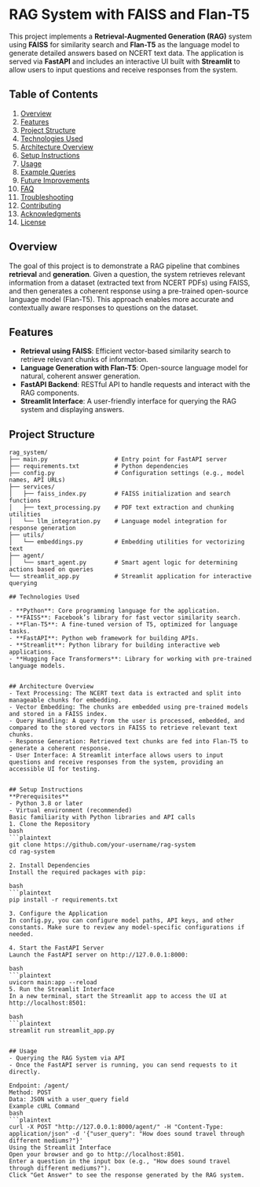 # RAG System with FAISS and Flan-T5

This project implements a **Retrieval-Augmented Generation (RAG)** system using **FAISS** for similarity search and **Flan-T5** as the language model to generate detailed answers based on NCERT text data. The application is served via **FastAPI** and includes an interactive UI built with **Streamlit** to allow users to input questions and receive responses from the system.

## Table of Contents
1. [Overview](#overview)
2. [Features](#features)
3. [Project Structure](#project-structure)
4. [Technologies Used](#technologies-used)
5. [Architecture Overview](#architecture-overview)
6. [Setup Instructions](#setup-instructions)
7. [Usage](#usage)
8. [Example Queries](#example-queries)
9. [Future Improvements](#future-improvements)
10. [FAQ](#faq)
11. [Troubleshooting](#troubleshooting)
12. [Contributing](#contributing)
13. [Acknowledgments](#acknowledgments)
14. [License](#license)

## Overview
The goal of this project is to demonstrate a RAG pipeline that combines **retrieval** and **generation**. Given a question, the system retrieves relevant information from a dataset (extracted text from NCERT PDFs) using FAISS, and then generates a coherent response using a pre-trained open-source language model (Flan-T5). This approach enables more accurate and contextually aware responses to questions on the dataset.

## Features
- **Retrieval using FAISS**: Efficient vector-based similarity search to retrieve relevant chunks of information.
- **Language Generation with Flan-T5**: Open-source language model for natural, coherent answer generation.
- **FastAPI Backend**: RESTful API to handle requests and interact with the RAG components.
- **Streamlit Interface**: A user-friendly interface for querying the RAG system and displaying answers.

## Project Structure

```plaintext
rag_system/
├── main.py                   # Entry point for FastAPI server
├── requirements.txt          # Python dependencies
├── config.py                 # Configuration settings (e.g., model names, API URLs)
├── services/
│   ├── faiss_index.py        # FAISS initialization and search functions
│   ├── text_processing.py    # PDF text extraction and chunking utilities
│   └── llm_integration.py    # Language model integration for response generation
├── utils/
│   └── embeddings.py         # Embedding utilities for vectorizing text
├── agent/
│   └── smart_agent.py        # Smart agent logic for determining actions based on queries
└── streamlit_app.py          # Streamlit application for interactive querying

## Technologies Used

- **Python**: Core programming language for the application.
- **FAISS**: Facebook’s library for fast vector similarity search.
- **Flan-T5**: A fine-tuned version of T5, optimized for language tasks.
- **FastAPI**: Python web framework for building APIs.
- **Streamlit**: Python library for building interactive web applications.
- **Hugging Face Transformers**: Library for working with pre-trained language models.


## Architecture Overview
- Text Processing: The NCERT text data is extracted and split into manageable chunks for embedding.
- Vector Embedding: The chunks are embedded using pre-trained models and stored in a FAISS index.
- Query Handling: A query from the user is processed, embedded, and compared to the stored vectors in FAISS to retrieve relevant text chunks.
- Response Generation: Retrieved text chunks are fed into Flan-T5 to generate a coherent response.
- User Interface: A Streamlit interface allows users to input questions and receive responses from the system, providing an accessible UI for testing.


## Setup Instructions
**Prerequisites**
- Python 3.8 or later
- Virtual environment (recommended)
Basic familiarity with Python libraries and API calls
1. Clone the Repository
bash
```plaintext
git clone https://github.com/your-username/rag-system
cd rag-system

2. Install Dependencies
Install the required packages with pip:

bash
```plaintext
pip install -r requirements.txt

3. Configure the Application
In config.py, you can configure model paths, API keys, and other constants. Make sure to review any model-specific configurations if needed.

4. Start the FastAPI Server
Launch the FastAPI server on http://127.0.0.1:8000:

bash
```plaintext
uvicorn main:app --reload
5. Run the Streamlit Interface
In a new terminal, start the Streamlit app to access the UI at http://localhost:8501:

bash
```plaintext
streamlit run streamlit_app.py


## Usage
- Querying the RAG System via API
- Once the FastAPI server is running, you can send requests to it directly.

Endpoint: /agent/
Method: POST
Data: JSON with a user_query field
Example cURL Command
bash
```plaintext
curl -X POST "http://127.0.0.1:8000/agent/" -H "Content-Type: application/json" -d '{"user_query": "How does sound travel through different mediums?"}'
Using the Streamlit Interface
Open your browser and go to http://localhost:8501.
Enter a question in the input box (e.g., "How does sound travel through different mediums?").
Click "Get Answer" to see the response generated by the RAG system.